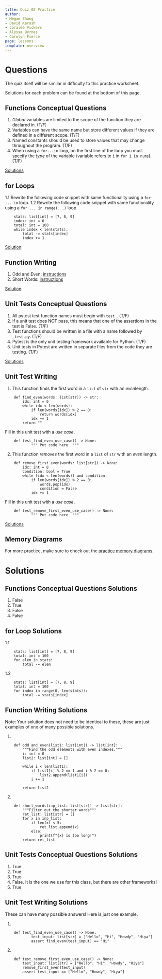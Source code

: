 ```yaml
---
title: Quiz 02 Practice
author:
- Megan Zhang
- David Karash
- Coralee Vickers
- Alyssa Byrnes
- Carolyn Pierce
page: lessons
template: overview
---
```



# Questions

The quiz itself will be similar in difficulty to this practice worksheet.

Solutions for each problem can be found at the bottom of this page.


## Functions Conceptual Questions

1. *Global* variables are limited to the scope of the function they are declared in. (T/F)
2. Variables can have the same name but store different values if they are defined in a different scope. (T/F)
3. Named constants should be used to store values that may change throughout the program. (T/F)
4. When using a `for...in` loop, on the first line of the loop you must specify the *type* of the variable (variable refers to `i` in `for i in nums`). (T/F)

[Solutions](#functions-conceptual-questions-solutions)



## for Loops

1.1 Rewrite the following code snippet with same functionality using a `for ... in` loop.
1.2 Rewrite the following code snippet with same functionality using a `for ... in range(...)` loop.

```
    stats: list[int] = [7, 8, 9]
    index: int = 0
    total: int = 100
    while index < len(stats):
        total -= stats[index]
        index += 1
```

[Solution](#for-loop-solutions)

## Function Writing 


1. Odd and Even: [instructions](/static/practice_worksheets/sp23/qz02-pp1.pdf)
2. Short Words: [instructions](/static/practice_worksheets/sp23/qz02-pp3.pdf) 


[Solution](#function-writing-solutions)







## Unit Tests Conceptual Questions

1. All pytest test function names must begin with `test_`. (T/F)
2. If a unit test does NOT pass, this means that one of the assertions in the test is False. (T/F)
3. Test functions should be written in a file with a name  followed by `_test.py`. (T/F)
4. Pytest is the only unit testing framework available for Python. (T/F)
5. Unit tests in Pytest are written in separate files from the code they are testing. (T/F)

[Solutions](#unit-tests-conceptual-questions-solutions)

## Unit Test Writing


1. This function finds the first word in a `list` of `str` with an *even*length. 

~~~    
    def find_even(words: list[str]) -> str:
        idx: int = 0
        while idx < len(words):
            if len(words[idx]) % 2 == 0:
                return words[idx]
            idx += 1
        return ""
~~~

Fill in this unit test with a *use case*. 

~~~    
    def test_find_even_use_case() -> None:
            """ Put code here. """
~~~

2. This function *removes* the first word in a `list` of `str` with an *even* length. 

~~~    
    def remove_first_even(words: list[str]) -> None:
        idx: int = 0
        condition: bool = True
        while (idx < len(words)) and condition:
            if len(words[idx]) % 2 == 0:
                words.pop(idx)
                condition = False
            idx += 1
~~~

Fill in this unit test with a *use case*. 

~~~    
    def test_remove_first_even_use_case() -> None:
            """ Put code here. """
~~~


[Solutions](#unit-test-writing-solutions)



## Memory Diagrams
For more practice, make sure to check out the [practice memory diagrams](/resources/practice/MemDiagrams.html). 

# Solutions

## Functions Conceptual Questions Solutions

1. False
2. True
3. False
4. False


## for Loop Solutions

1.1
```
    stats: list[int] = [7, 8, 9]
    total: int = 100
    for elem in stats:
        total -= elem
```

1.2
```
    stats: list[int] = [7, 8, 9]
    total: int = 100
    for index in range(0, len(stats)):
        total -= stats[index]
```

## Function Writing Solutions

Note:  Your solution does not need to be identical to these, these are just examples of one of many possible solutions.

1.
```
    def odd_and_even(list1: list[int]) -> list[int]:
        """Find the odd elements with even indexes."""
        i: int = 0
        list2: list[int] = []

        while i < len(list1):
            if list1[i] % 2 == 1 and i % 2 == 0:
                list2.append(list1[i])
            i += 1

        return list2
```


<!-- 2.
```
    def value_exists(inp_dict: dict[str,int], val: int) -> bool:
        """Return true if val is in inp_dict"""
        exists: bool = False
        for elem in inp_dict:
            if inp_dict[elem] == val:
                exists = True
        return exists
``` -->

2.
```
    def short_words(inp_list: list[str]) -> list[str]:
        """Filter out the shorter words"""
        ret_list: list[str] = []
        for x in inp_list:
            if len(x) < 5:
                ret_list.append(x)
            else:
                print(f"{x} is too long!")
        return ret_list
```

## Unit Tests Conceptual Questions Solutions


1. True
2. True
3. True
4. False. It is the one we use for this class, but there are other frameworks!
5. True

## Unit Test Writing Solutions
These can have many possible answers! Here is just one example.

1.

~~~    
    def test_find_even_use_case() -> None:
            test_input: list[str] = ["Hello", "Hi", "Howdy", "Hiya"]
            assert find_even(test_input) == "Hi"
~~~


2. 

~~~    
    def test_remove_first_even_use_case() -> None:
        test_input: list[str] = ["Hello", "Hi", "Howdy", "Hiya"]
        remove_first_even(test_input)
        assert test_input == ["Hello", "Howdy", "Hiya"]
~~~